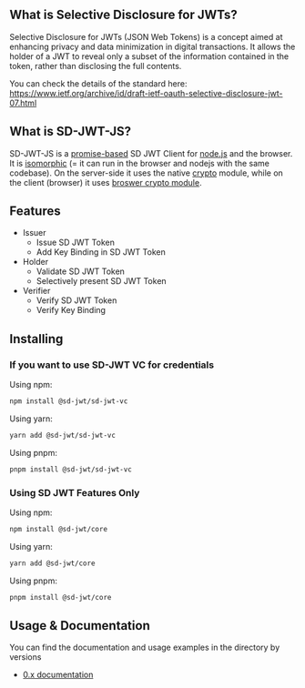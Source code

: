 ## What is Selective Disclosure for JWTs?

Selective Disclosure for JWTs (JSON Web Tokens) is a concept aimed at enhancing privacy and data minimization in digital transactions. It allows the holder of a JWT to reveal only a subset of the information contained in the token, rather than disclosing the full contents.

You can check the details of the standard here: https://www.ietf.org/archive/id/draft-ietf-oauth-selective-disclosure-jwt-07.html

## What is SD-JWT-JS?

SD-JWT-JS is a [promise-based](https://javascript.info/promise-basics) SD JWT Client for [node.js](https://nodejs.org/) and the browser. It is [isomorphic](https://www.lullabot.com/articles/what-is-an-isomorphic-application) (= it can run in the browser and nodejs with the same codebase). On the server-side it uses the native [crypto](https://nodejs.org/api/crypto.html) module, while on the client (browser) it uses [broswer crypto module](https://developer.mozilla.org/en-US/docs/Web/API/Crypto).

## Features

- Issuer
  - Issue SD JWT Token
  - Add Key Binding in SD JWT Token
- Holder
  - Validate SD JWT Token
  - Selectively present SD JWT Token
- Verifier
  - Verify SD JWT Token
  - Verify Key Binding

## Installing

### If you want to use SD-JWT VC for credentials

Using npm:

```bash
npm install @sd-jwt/sd-jwt-vc
```

Using yarn:

```bash
yarn add @sd-jwt/sd-jwt-vc
```

Using pnpm:

```bash
pnpm install @sd-jwt/sd-jwt-vc
```

### Using SD JWT Features Only

Using npm:

```bash
npm install @sd-jwt/core
```

Using yarn:

```bash
yarn add @sd-jwt/core
```

Using pnpm:

```bash
pnpm install @sd-jwt/core
```

## Usage & Documentation

You can find the documentation and usage examples in the directory by versions

- [0.x documentation](0.x/README.md)
